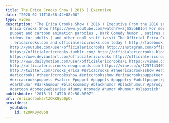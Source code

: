 ```yaml
---
title: The Erica Crooks Show ( 2016 ) Executive
date: "2020-02-11T18:38:42+08:00"
type: video
description: 'The Erica Crooks Show ( 2016 ) Executive From the 2016 season of The
  Erica Crooks Show https://www.youtube.com/watch?v=2jSS5bEBIo4 For more hilarious
  puppet and cartoon animation parodies , Dark Comedy humor , satires and funny stupid
  videos for adults ( and other cool stuff )visit The Official Erica Crooks Websites
  : ericacrooks.com and officialericcrooks.com today ! http://facebook.com/officialericcrooks
  http://youtube.com/user/officialericcrooks http://Instagram.com/officialericcrooks/
  https://officialericcrooks.tumblr.com/ http://officialericcrooks.blogspot.com/ https://officialericcrooks.wordpress.com
  https://www.deviantart.com/officialericcrooks http://officialericcrooks.newgrounds.com/follow
  http://www.dailymotion.com/user/officialericcrooks/1 https://vimeo.com/officialericcrooks
  http://officialericcrooks.newgrounds.com https://vine.co/u/1257143407999610880 https://www.pinterest.com/officialec1/
  http://twitter.com/crooks_erica #ericacrooks #theericacrooksshow #ericacrooksshow
  #ericcrooks #theericcrooksshow #ericcrooksshow #ericacrookspuppeteer #ericacrookspuppet
  #ericacrookspuppets #satire #puppet #puppets #puppetry #adultpuppetry #darkcomedy
  #darkhumor #darkhumour #blackcomedy #blackhumor #blackhumour #parody #parodies #cartoons
  #cartoon #comedywebseries #funny #comedy #humor #humour #slapstick'
publishdate: "2018-11-14T20:02:50.000Z"
url: /ericacrooks/tZOKK8yo0pQ/
providers:
  youtube:
    id: tZOKK8yo0pQ
---
```

